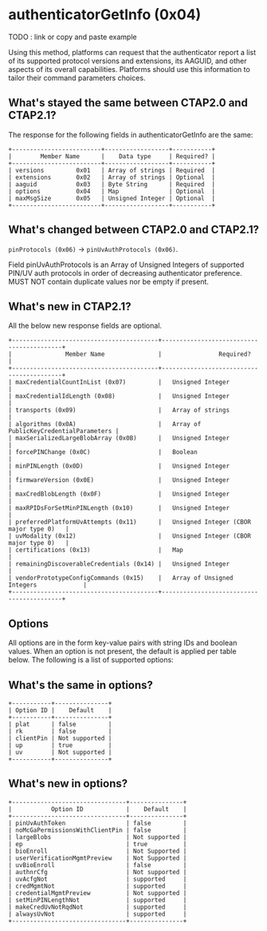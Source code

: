 # authenticatorGetInfo (0x04)

TODO : link or copy and paste example

Using this method, platforms can request that the authenticator report a list of its supported protocol versions and extensions, its AAGUID, and other aspects of its overall capabilities. Platforms should use this information to tailor their command parameters choices.


## What's stayed the same between CTAP2.0 and CTAP2.1?
The response for the following fields in authenticatorGetInfo are the same:



```
+-------------------------+------------------+-----------+
|        Member Name      |    Data type     | Required? |
+-------------------------+------------------+-----------+
| versions         0x01   | Array of strings | Required  |
| extensions       0x02   | Array of strings | Optional  |
| aaguid           0x03   | Byte String      | Required  |
| options          0x04   | Map              | Optional  |
| maxMsgSize       0x05   | Unsigned Integer | Optional  |
+-------------------------+------------------+-----------+
```

## What's changed between CTAP2.0 and CTAP2.1?

```pinProtocols (0x06)``` -> ```pinUvAuthProtocols (0x06)```.

Field pinUvAuthProtocols is an Array of Unsigned Integers of supported PIN/UV auth protocols in order of decreasing authenticator preference. 
MUST NOT contain duplicate values nor be empty if present.

## What's new in CTAP2.1?
All the below new response fields are optional.

```
+-----------------------------------------+------------------------------------------+
|               Member Name               |                Required?                 |
+-----------------------------------------+------------------------------------------+
| maxCredentialCountInList (0x07)         |   Unsigned Integer                       |
| maxCredentialIdLength (0x08)            |   Unsigned Integer                       |
| transports (0x09)                       |   Array of strings                       |
| algorithms (0x0A)                       |   Array of PublicKeyCredentialParameters |
| maxSerializedLargeBlobArray (0x0B)      |   Unsigned Integer                       |
| forcePINChange (0x0C)                   |   Boolean                                |
| minPINLength (0x0D)                     |   Unsigned Integer                       |
| firmwareVersion (0x0E)                  |   Unsigned Integer                       |
| maxCredBlobLength (0x0F)                |   Unsigned Integer                       |
| maxRPIDsForSetMinPINLength (0x10)       |   Unsigned Integer                       |
| preferredPlatformUvAttempts (0x11)      |   Unsigned Integer (CBOR major type 0)   |
| uvModality (0x12)                       |   Unsigned Integer (CBOR major type 0)   |
| certifications (0x13)                   |   Map                                    |
| remainingDiscoverableCredentials (0x14) |   Unsigned Integer                       |
| vendorPrototypeConfigCommands (0x15)    |   Array of Unsigned Integers             |
+-----------------------------------------+------------------------------------------+
```

## Options

All options are in the form key-value pairs with string IDs and boolean values. When an option is not present, the default is applied per table below. The following is a list of supported options:

## What's the same in options?
```
+-----------+---------------+
| Option ID |    Default    |
+-----------+---------------+
| plat      | false         |
| rk        | false         |
| clientPin | Not supported |
| up        | true          |
| uv        | Not supported |
+-----------+---------------+
```

## What's new in options?
```
+--------------------------------+---------------+
|           Option ID            |    Default    |
+--------------------------------+---------------+
| pinUvAuthToken                 | false         |
| noMcGaPermissionsWithClientPin | false         |
| largeBlobs                     | Not supported |
| ep                             | true          |
| bioEnroll                      | Not Supported |
| userVerificationMgmtPreview    | Not Supported |
| uvBioEnroll                    | false         |
| authnrCfg                      | Not supported |
| uvAcfgNot                      | supported     |
| credMgmtNot                    | supported     |
| credentialMgmtPreview          | Not supported |
| setMinPINLengthNot             | supported     |
| makeCredUvNotRqdNot            | supported     |
| alwaysUvNot                    | supported     |
+--------------------------------+---------------+
```

